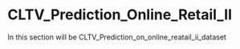 # CLTV_Prediction_Online_Retail_II
In this section will be CLTV_Prediction_on_online_reatail_ii_dataset
